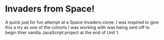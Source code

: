 # Invaders from Space!

A quick just for fun attempt at a Space Invaders clone. I was inspired to give this a try as one of the cohorts I was working with was being sent off to begin thier vanilla JavaScript project at the end of Unit 1.


